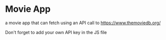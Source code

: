 # Movie App
a movie app that can fetch using an API call to https://www.themoviedb.org/ 

Don't forget to add your own API key in the JS file
